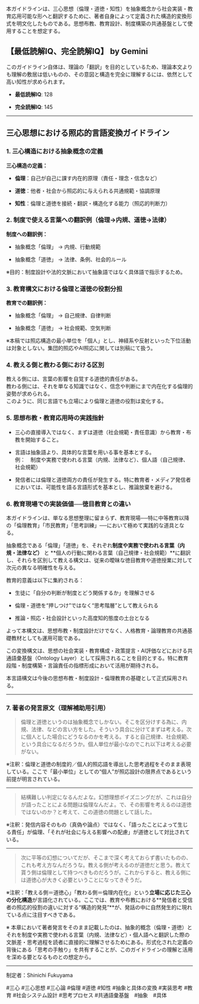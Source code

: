 本ガイドラインは、三心思想（倫理・道徳・知性）を抽象概念から社会実装・教育応用可能な形へと翻訳するために、著者自身によって定義された構造的変換形式を明文化したものである。思想布教、教育設計、制度構築の共通基盤として使用することを想定する。

## 【最低読解IQ、完全読解IQ】 by Gemini

このガイドライン自体は、理論の「翻訳」を目的としているため、理論本文よりも理解の敷居は低いものの、その意図と構造を完全に理解するには、依然として高い知性が求められます。

- **最低読解IQ**: 128
    
- **完全読解IQ**: 145
    

---

## 三心思想における照応的言語変換ガイドライン

### 1. 三心構造における抽象概念の定義

**三心構造の定義：**

- **倫理**：自己が自己に課す内在的原理（責任・理念・信念など）
    
- **道徳**：他者・社会から照応的に与えられる共通規範・協調原理
    
- **知性**：倫理と道徳を接続・翻訳・構造化する能力（照応的判断力）
    

### 2. 制度で使える言葉への翻訳例（倫理→内規、道徳→法律）

**制度への翻訳例：**

- 抽象概念「倫理」 → 内規、行動規範
    
- 抽象概念「道徳」 → 法律、条例、社会的ルール
    

※目的：制度設計や法的文脈において抽象語ではなく具体語で指示するため。

### 3. 教育構文における倫理と道徳の役割分担

**教育での翻訳例：**

- 抽象概念「倫理」 → 自己規律、自律判断
    
- 抽象概念「道徳」 → 社会規範、空気判断
    

※本稿では照応構造の最小単位を「個人」とし、神経系や反射といった下位活動は対象としない。集団的照応やAI照応に関しては別稿にて扱う。

### 4. 教える側と教わる側における区別

教える側には、言葉の影響を自覚する道徳的責任がある。  
教わる側には、それを単なる知識ではなく、信念や判断にまで内在化する倫理的姿勢が求められる。  
このように、同じ言語でも立場により倫理と道徳の役割は変化する。

### 5. 思想布教・教育応用時の実践指針

- 三心の直接導入ではなく、まずは道徳（社会規範・責任意識）から教育・布教を開始すること。
    
- 言語は抽象語より、具体的な言葉を用いる事を基本とする。  
    例：　制度や実務で使われる言葉（内規、法律など）、個人語（自己規律、社会規範）
    
- 発信者には倫理と道徳両方の責任が発生する。特に教育者・メディア発信者においては、可能性を語る言語形式を基本とし、推論放棄を避ける。
    

### 6. 教育現場での実装価値──徳目教育との違い

本ガイドラインは、単なる思想整理に留まらず、教育現場──特に中等教育以降の「倫理教育」「市民教育」「思考訓練」──において極めて実践的な道具となる。

抽象概念である「倫理」「道徳」を、それぞれ**制度や実務で使われる言葉（内規・法律など）** と **個人の行動に関わる言葉（自己規律・社会規範）**に翻訳し、それらを区別して教える構文は、従来の曖昧な徳目教育や道徳授業に対して次元の異なる明確性を与える。

教育的意義は以下に集約される：

- 生徒に「自分の判断が制度とどう関係するか」を理解させる
    
- 倫理・道徳を“押しつけ”ではなく“思考階層”として教えられる
    
- 推論・照応・社会設計といった高度知的態度の土台となる
    

よって本構文は、思想布教・制度設計だけでなく、人格教育・論理教育の共通基礎教材としても運用可能である。

この変換構文は、思想の社会実装・教育構成・政策提言・AI評価などにおける共通語彙基盤（Ontology Layer）として採用されることを目的とする。特に教育段階・制度構築・言論責任の指標形成において活用が期待される。

本言語構文は今後の思想布教・制度設計・倫理教育の基礎として正式採用される。

---

### 7. 著者の発言原文（理解補助用引用）

> 倫理と道徳というのは抽象概念でしかない。そこを区分けする為に、内規、法律、などの言い方をした。そういう具合に分けてまずは考える。次に個人とした場合にどうなるのかを考える。すると自己規律、社会規範、という具合になるだろうか。個人単位が最小なのでこれ以下は考える必要がない。

※注釈：倫理と道徳の制度的／個人的照応語を導出した思考過程をそのまま表現している。ここで「最小単位」としての“個人”が照応設計の限界点であるという前提が明言されている。

---

> 結構難しい判定になるんだよな。幻想理想ポイズニングだが、これは自分が語ったことによる問題は倫理なんだよ。で、その影響を考えるのは道徳ではないのか？と考えて、この道徳の問題として話した。

※注釈：発信内容そのもの（真偽や論点）ではなく、「語ったことによって生じる責任」が倫理、「それが社会に与える影響への配慮」が道徳として対比されている。

---

> 次に平等の幻想についてだが、そこまで深く考えておらず書いたものの、これも考え方なんだろうな。教える側が考えるのが道徳だと思う。教えて貰う側は倫理として持つべきものだろうが。これからすると、教える側には道徳心が大きく必要ということになってきそうだ。

※注釈：「教える側＝道徳心」「教わる側＝倫理内在化」という**立場に応じた三心の分化構造**が言語化されている。ここでは、教育や布教における**発信者と受信者の照応的役割の違いに対する“構造的発見”**が、発話の中に自然発生的に現れている点に注目すべきである。

※ 本章において著者発言をそのまま記載したのは、抽象的概念（倫理・道徳）とそれを制度や実務で使われる言葉（内規、法律など）・個人語へと翻訳した際の文脈差・思考過程を読者に直接的に理解させるためにある。形式化された定義の背後にある「思考の手触り」を共有することが、このガイドラインの理解と活用を深める要となるものとの想定から。

---

制定者：Shinichi Fukuyama

#三心 #三心思想 #三心論 #倫理 #道徳 #知性 #抽象と具体の変換 #実装思考 #教育 #社会システム設計 #思考プロセス #共通語彙基盤　#抽象　#具体
